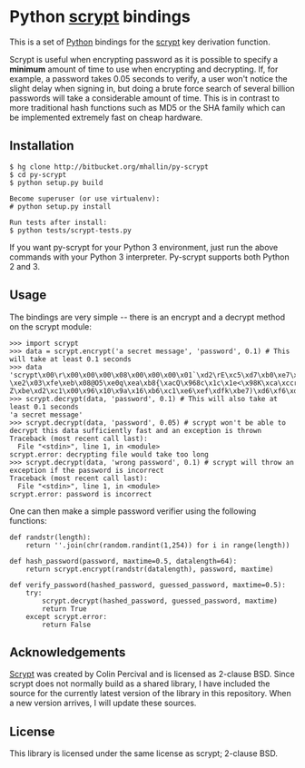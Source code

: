 Python [scrypt][] bindings
==========================

This is a set of [Python][] bindings for the [scrypt][] key derivation function. 

Scrypt is useful when encrypting password as it is possible to specify a
**minimum** amount of time to use when encrypting and decrypting. If, for
example, a password takes 0.05 seconds to verify, a user won't notice the
slight delay when signing in, but doing a brute force search of several
billion passwords will take a considerable amount of time. This is in
contrast to more traditional hash functions such as MD5 or the SHA family
which can be implemented extremely fast on cheap hardware.

Installation
------------

    $ hg clone http://bitbucket.org/mhallin/py-scrypt
    $ cd py-scrypt
    $ python setup.py build
    
    Become superuser (or use virtualenv):
    # python setup.py install

    Run tests after install:
    $ python tests/scrypt-tests.py


If you want py-scrypt for your Python 3 environment, just run the
above commands with your Python 3 interpreter. Py-scrypt supports both
Python 2 and 3.

Usage
-----

The bindings are very simple -- there is an encrypt and a decrypt method on
the scrypt module:

	>>> import scrypt
	>>> data = scrypt.encrypt('a secret message', 'password', 0.1) # This will take at least 0.1 seconds
	>>> data
	'scrypt\x00\r\x00\x00\x00\x08\x00\x00\x00\x01`\xd2\rE\xc5\xd7\xb0\xe7\xb5\x96F\xa8\xcd2\xb2\xab\xbe\xb1\x1b\xbe\xb6\x8c\xb7\x02\xc2\x85\xda6\xff\x97\x18\x8b\x1d?\xe2\x03\xfe\xeb\x08@O5\xe0q\xea\xb8{\xacQ\x968c\x1c\x1e<\x98K\xca\xccrcr\x04\x17\xe8\xec\xc68\x87m\x89\xae\xd6#C&\x97\xab\x82\x8a\xde\x9b\x0ee\x84\xdb#=\x18\xd7:\xc1\xbc Z\xbe\xd2\xc1\x00\x96\x10\x9a\x16\xb6\xc1\xe6\xef\xdfk\xbe7)\xd6\xf6\xd92\xaat\x11\xfc\xfbIN\x08\xb6\xe3\xcb\x08'
	>>> scrypt.decrypt(data, 'password', 0.1) # This will also take at least 0.1 seconds
	'a secret message'
	>>> scrypt.decrypt(data, 'password', 0.05) # scrypt won't be able to decrypt this data sufficiently fast and an exception is thrown
	Traceback (most recent call last):
	  File "<stdin>", line 1, in <module>
	scrypt.error: decrypting file would take too long
	>>> scrypt.decrypt(data, 'wrong password', 0.1) # scrypt will throw an exception if the password is incorrect
	Traceback (most recent call last):
	  File "<stdin>", line 1, in <module>
	scrypt.error: password is incorrect

One can then make a simple password verifier using the following functions:

	def randstr(length):
	    return ''.join(chr(random.randint(1,254)) for i in range(length))

	def hash_password(password, maxtime=0.5, datalength=64):
	    return scrypt.encrypt(randstr(datalength), password, maxtime)

	def verify_password(hashed_password, guessed_password, maxtime=0.5):
		try:
			scrypt.decrypt(hashed_password, guessed_password, maxtime)
			return True
		except scrypt.error:
			return False

Acknowledgements
----------------

[Scrypt][] was created by Colin Percival and is licensed as 2-clause BSD.
Since scrypt does not normally build as a shared library, I have included
the source for the currently latest version of the library in this
repository. When a new version arrives, I will update these sources.

License
-------

This library is licensed under the same license as scrypt; 2-clause BSD.

[scrypt]: http://www.tarsnap.com/scrypt.html
[Python]: http://python.org
